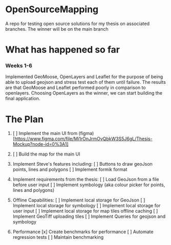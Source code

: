 # OpenSourceMapping
A repo for testing open source solutions for my thesis on associated branches. The winner will be on the main branch

# What has happened so far
### Weeks 1-6
Implemented GeoMoose, OpenLayers and Leaflet for the purpose of being able to upload geojson and stress test each of them until failure. 
The results are that GeoMoose and Leaflet performed poorly in comparison to openlayers. Choosing OpenLayers as the winner, we can start building the final application. 

# The Plan
1. [ ]  Implement the main UI from (figma)[https://www.figma.com/file/Mi1rOnJrmOvQbkW3S5J6gL/Thesis-Mockup?node-id=0%3A1]
2. [ ]  Build the map for the main UI
3. Implement Steve's features including: 
    [ ]  Buttons to draw geoJson points, lines and polygons
    [ ]  Implement formik format 
    
4. Implement requirements from the thesis:
    [ ]  Load GeoJson from a file before user input 
    [ ]  Implement symbology (aka colour picker for points, lines and polygons)

5. Offline Capabilities:
    [ ]  Implement local storage for GeoJson
    [ ]  Implement local storage for symbology
    [ ]  Implement local storage for user input
    [ ]  Implement local storage for map tiles offline caching
    [ ]  Implement GeoTiff uploading tiles 
    [ ]  Implement Queries for geojson and symbology

6. Performance 
    [x] Create benchmarks for performance
    [ ]  Automate regression tests
    [ ]  Maintain benchmarking 

